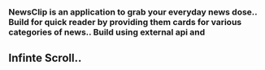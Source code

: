 ### NewsClip is an application to grab your everyday news dose.. Build for quick reader by providing them cards for various categories of news.. Build using external api and 
## Infinte Scroll..
